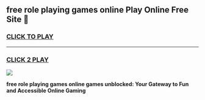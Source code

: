 
## free role playing games online Play Online Free Site 👋
<h3>
<a href="https://download.freeplayer.one?title=free_role_playing_games_online&ref=21F">CLICK TO PLAY</a></h3>
<hr>

<h3>
<a href="https://download.freeplayer.one?title=free_role_playing_games_online&ref=21F">CLICK 2 PLAY</a>
  
</h3>

<a href="https://download.freeplayer.one?title=free_role_playing_games_online&ref=21F"><img src="https://cdnb.artstation.com/p/assets/images/images/032/539/853/original/anto-thomas-button-gif.gif"></a>


**free role playing games online games unblocked: Your Gateway to Fun and Accessible Online Gaming**
